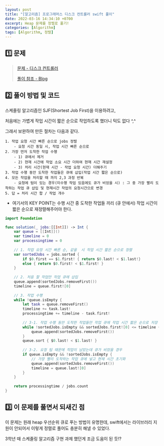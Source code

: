 ```yaml
---
layout: post
title: "[알고리즘] 프로그래머스 디스크 컨트롤러 swift 풀이"
date: 2022-03-16 14:34:10 +0700
excerpt: Heap 문제를 정렬로 풀기!
categories: [Algorithm]
tags: [Algorithm, 정렬]
---
```


## 1️⃣ 문제

> [문제 - 디스크 컨트롤러](https://programmers.co.kr/learn/courses/30a/lessons/42627)
>
> [풀이 참조 - Blog](https://jeonyeohun.tistory.com/235)

## 2️⃣ 풀이 방법 및 코드

스케줄링 알고리즘인 SJF(Shortest Job First)을 이용하려고,

처음에는 가볍게 작업 시간이 짧은 순으로 작업하도록 했더니 턱도 없다 ^,^

그래서 보완하여 만든 절차는 다음과 같다.

```
1. 작업 요청 시간 빠른 순으로 jobs 정렬
	- 요청 시간 동일 시, 작업 시간 빠른 순으로
2. 가장 먼저 도착한 작업 수행
	- 1) 큐에서 제거
	- 2) 현재 시간에 작업 소요 시간 더하여 현재 시간 재설정
	- 3) 처리 시간(현재 시간 - 작업 요청 시간) 더해주기
3. 작업 수행 동안 도착한 작업들은 큐에 삽입(작업 시간 짧은 순으로)
4. 모든 작업을 처리할 때 까지 2,3 과정 반복
	- 요청에 텀이 있는 경우(미수행 작업 있음에도 큐가 비었을 시) : 그 중 가장 빨리 도착하는 작업 큐 삽입 및 현재시간 작업의 요청시간으로 변경
5. 답 = 처리 시간 합 / 작업 개수
```

- 여기서의 KEY POINT는 수행 시간 중 도착한 작업들 끼리 (큐 안에서) 작업 시간이 짧은 순으로 재정렬해주어야 한다.

``` swift
import Foundation

func solution(_ jobs:[[Int]]) -> Int {
    var queue = [[Int]]()
    var timeline = 0
    var processingtime = 0
    
    // 1. 작업 요청 시간 빠른 순, 같을  시 작업 시간 짧은 순으로 정렬
    var sortedJobs = jobs.sorted {
        if $0.first == $1.first! { return $0.last! < $1.last!}
        else { return $0.first! < $1.first! }
    }
    
    // 2. 처음 할 작업만 작업 큐에 삽입
    queue.append(sortedJobs.removeFirst())
    timeline = queue.first![0]
    
    // 3. 작업 수행
    while !queue.isEmpty {
        let task = queue.removeFirst()
        timeline += task.last!
        processingtime += timeline - task.first!
        
        // 3-1. 작업 수행 동안 도착한 작업들만 작업 큐에 작업 시간 짧은 순으로 저장
        while !sortedJobs.isEmpty && sortedJobs.first![0] <= timeline {
            queue.append(sortedJobs.removeFirst())
        }
        queue.sort { $0.last! < $1.last! }
        
        // 3-2. 요청 텀 때문에 작업이 남았는데 큐가 비었을 경우
        if queue.isEmpty && !sortedJobs.isEmpty {
            // 가장 빨리 도착하는 작업 큐에 넣고 현재 시간 초기화
            queue.append(sortedJobs.removeFirst())
            timeline = queue.last![0]
        }
    }
    
    return processingtime / jobs.count
}

```



## 3️⃣ 이 문제를 풀면서 되새긴 점

이 문제는 원래 heap 우선순위 큐로 푸는 방법이 유명한데, swift에서는 라이브러리 지원이 안되어서 이렇게 정렬로 풀어도 충분히 해낼 수 있었다.

3학년 때 스케줄링 알고리즘 구현 과제 했던게 조금 도움이 된 듯!?
